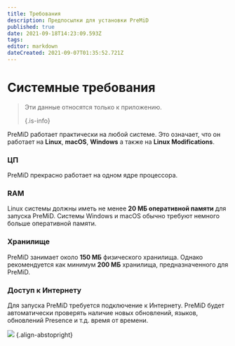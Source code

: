 ```yaml
---
title: Требования
description: Предпосылки для установки PreMiD
published: true
date: 2021-09-18T14:23:09.593Z
tags: 
editor: markdown
dateCreated: 2021-09-07T01:35:52.721Z
---
```


# Системные требования

> Эти данные относятся только к приложению. 
> 
> {.is-info}

PreMiD работает практически на любой системе. Это означает, что он работает на **Linux**, **macOS**, **Windows** а также на **Linux Modifications**.

### ЦП
PreMiD прекрасно работает на одном ядре процессора.

### RAM
Linux системы должны иметь не менее **20 МБ оперативной памяти** для запуска PreMiD. Системы Windows и macOS обычно требуют немного больше оперативной памяти.

### Хранилище
PreMiD занимает около **150 МБ** физического хранилища. Однако рекомендуется как минимум **200 МБ** хранилища, предназначенного для PreMiD.

### Доступ к Интернету
Для запуска PreMiD требуется подключение к Интернету. PreMiD будет автоматически проверять наличие новых обновлений, языков, обновлений Presence и т.д. время от времени.

![](https://a.icons8.com/ViUXyjOj/f4tFww/svg.svg) {.align-abstopright}
